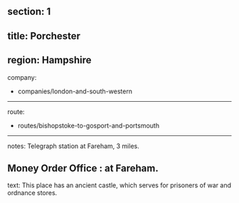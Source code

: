 ﻿section: 1
----
title: Porchester
----
region: Hampshire
----
company:
- companies/london-and-south-western
----
route:
- routes/bishopstoke-to-gosport-and-portsmouth
----
notes: Telegraph station at Fareham, 3 miles.

Money Order Office
: at Fareham.
----
text: This place has an ancient castle, which serves for prisoners of war and ordnance stores.